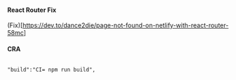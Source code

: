 #### React Router Fix

(Fix)[https://dev.to/dance2die/page-not-found-on-netlify-with-react-router-58mc]

#### CRA

```

"build":"CI= npm run build",

```
